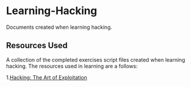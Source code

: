 # Learning-Hacking

Documents created when learning hacking.

## Resources Used

A collection of the completed exercises script files created when learning hacking. The resources used in learning are a follows:

1.[Hacking: The Art of Exploitation](https://nostarch.com/hacking2.htm)
